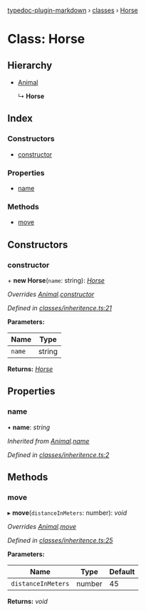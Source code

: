 [typedoc-plugin-markdown](../README.md) › [classes](../modules/classes.md) › [Horse](classes.horse.md)

# Class: Horse

## Hierarchy

* [Animal](classes.animal.md)

  ↳ **Horse**

## Index

### Constructors

* [constructor](classes.horse.md#constructor)

### Properties

* [name](classes.horse.md#name)

### Methods

* [move](classes.horse.md#move)

## Constructors

###  constructor

\+ **new Horse**(`name`: string): *[Horse](classes.horse.md)*

*Overrides [Animal](classes.animal.md).[constructor](classes.animal.md#constructor)*

*Defined in [classes/inheritence.ts:21](https://github.com/tgreyuk/typedoc-plugin-markdown/blob/cb4f845/examples/src/classes/inheritence.ts#L21)*

**Parameters:**

Name | Type |
------ | ------ |
`name` | string |

**Returns:** *[Horse](classes.horse.md)*

## Properties

###  name

• **name**: *string*

*Inherited from [Animal](classes.animal.md).[name](classes.animal.md#name)*

*Defined in [classes/inheritence.ts:2](https://github.com/tgreyuk/typedoc-plugin-markdown/blob/cb4f845/examples/src/classes/inheritence.ts#L2)*

## Methods

###  move

▸ **move**(`distanceInMeters`: number): *void*

*Overrides [Animal](classes.animal.md).[move](classes.animal.md#move)*

*Defined in [classes/inheritence.ts:25](https://github.com/tgreyuk/typedoc-plugin-markdown/blob/cb4f845/examples/src/classes/inheritence.ts#L25)*

**Parameters:**

Name | Type | Default |
------ | ------ | ------ |
`distanceInMeters` | number | 45 |

**Returns:** *void*
